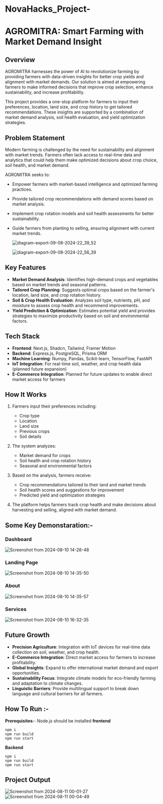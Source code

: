 # NovaHacks_Project-
# AGROMITRA: Smart Farming with Market Demand Insight

## Overview

AGROMITRA harnesses the power of AI to revolutionize farming by providing farmers with data-driven insights for better crop yields and alignment with market demands. Our solution is aimed at empowering farmers to make informed decisions that improve crop selection, enhance sustainability, and increase profitability.

This project provides a one-stop platform for farmers to input their preferences, location, land size, and crop history to get tailored recommendations. These insights are supported by a combination of market demand analysis, soil health evaluation, and yield optimization strategies.

## Problem Statement

Modern farming is challenged by the need for sustainability and alignment with market trends. Farmers often lack access to real-time data and analytics that could help them make optimized decisions about crop choice, soil health, and market demand.

AGROMITRA seeks to:

- Empower farmers with market-based intelligence and optimized farming practices.
- Provide tailored crop recommendations with demand scores based on market analysis.
- Implement crop rotation models and soil health assessments for better sustainability.
- Guide farmers from planting to selling, ensuring alignment with current market trends.

  ![diagram-export-09-08-2024-22_39_52](https://github.com/user-attachments/assets/517f2722-bf4a-47c6-85d1-b6aba5e342e3)



  ![diagram-export-09-08-2024-22_56_39](https://github.com/user-attachments/assets/1eb7aa24-55e1-473c-ba99-dd7c25d1ad72)

## Key Features

- **Market Demand Analysis**: Identifies high-demand crops and vegetables based on market trends and seasonal patterns.
- **Tailored Crop Planning**: Suggests optimal crops based on the farmer's location, land size, and crop rotation history.
- **Soil & Crop Health Evaluation**: Analyzes soil type, nutrients, pH, and moisture to assess crop health and recommend improvements.
- **Yield Prediction & Optimization**: Estimates potential yield and provides strategies to maximize productivity based on soil and environmental factors.

## Tech Stack

- **Frontend**: Next.js, Shadcn, Tailwind, Framer Motion
- **Backend**: Express.js, PostgreSQL, Prisma ORM
- **Machine Learning**: Numpy, Pandas, Scikit-learn, TensorFlow, FastAPI
- **IoT Integration**: For real-time soil, weather, and crop health data (planned future expansion)
- **E-Commerce Integration**: Planned for future updates to enable direct market access for farmers

## How It Works

1. Farmers input their preferences including:
   - Crop type
   - Location
   - Land size
   - Previous crops
   - Soil details

2. The system analyzes:
   - Market demand for crops
   - Soil health and crop rotation history
   - Seasonal and environmental factors

3. Based on the analysis, farmers receive:
   - Crop recommendations tailored to their land and market trends
   - Soil health scores and suggestions for improvement
   - Predicted yield and optimization strategies

4. The platform helps farmers track crop health and make decisions about harvesting and selling, aligned with market demand.

## Some Key Demonstaration:-
### Dashboard
![Screenshot from 2024-08-10 14-28-48](https://github.com/user-attachments/assets/81dcb8c2-5c60-4f89-bf6c-edf565beee31)
### Landing Page
![Screenshot from 2024-08-10 14-35-50](https://github.com/user-attachments/assets/5fb89947-3f66-4734-ba88-d4c99250d8b8)
### About
![Screenshot from 2024-08-10 14-35-57](https://github.com/user-attachments/assets/c0b4ee6d-36e5-4d73-aba3-4d477deca90d)
### Services
![Screenshot from 2024-08-10 16-32-35](https://github.com/user-attachments/assets/4c326edd-4b4d-47c2-8efc-d27966fc3d99)

## Future Growth

- **Precision Agriculture**: Integration with IoT devices for real-time data collection on soil, weather, and crop health.
- **E-Commerce Integration**: Direct market access for farmers to increase profitability.
- **Global Insights**: Expand to offer international market demand and export opportunities.
- **Sustainability Focus**: Integrate climate models for eco-friendly farming and adaptation to climate changes.
- **Linguistic Barriers**: Provide multilingual support to break down language and cultural barriers for all farmers.

## How To Run :-
**Prerequisites**:- Node.js should be installed
**frontend**
```
npm i
npm run build
npm run start
```
**Backend**
```
npm i
npm run build 
npm run start
```
## Project Output
![Screenshot from 2024-08-11 00-01-27](https://github.com/user-attachments/assets/939e5d40-a566-4c07-85b8-91a16e222cc4)
![Screenshot from 2024-08-11 00-04-49](https://github.com/user-attachments/assets/df34d488-fa45-4166-b872-44a56b740ff2)

